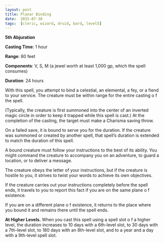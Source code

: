 ```yaml
---
layout: post
title: Planar Binding
date:  2015-07-30
tags:  [cleric, wizard, druid, bard, level5]
---
```


**5th Abjuration**

**Casting Time**: 1 hour

**Range**: 60 feet

**Components**: V, S, M (a jewel worth at least 1,000 gp, which the spell consumes)

**Duration**: 24 hours

With this spell, you attempt to bind a celestial, an elemental, a fey, or a fiend to your service. The creature must be within range for the entire casting o f the spell.

(Typically, the creature is first summoned into the center of an inverted magic circle in order to keep it trapped while this spell is cast.) At the completion of the casting, the target must make a Charisma saving throw. 

On a failed save, it is bound to serve you for the duration. If the creature was summoned or created by another spell, that spell’s duration is extended to match the duration of this spell.

A bound creature must follow your instructions to the best of its ability. You might command the creature to accompany you on an adventure, to guard a location, or to deliver a message. 

The creature obeys the letter of your instructions, but if the creature is hostile to you, it strives to twist your words to achieve its own objectives.

If the creature carries out your instructions completely before the spell ends, it travels to you to report this fact if you are on the same plane o f existence. 

If you are on a different plane o f existence, it returns to the place where you bound it and remains there until the spell ends.

**At Higher Levels.** When you cast this spell using a spell slot o f a higher level, the duration increases to 10 days with a 6th-level slot, to 30 days with a 7th-level slot, to 180 days with an 8th-level slot, and to a year and a day with a 9th-level spell slot.
